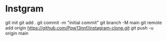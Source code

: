 # Instgram
git init git add . git commit -m "initial commit" git branch -M main git remote add origin https://github.com/Ppw13nnf/instagram-clone.git git push -u origin main
